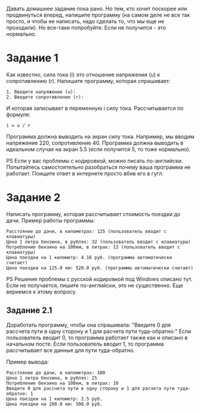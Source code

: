 Давать домашнее задание пока рано. Но тем, кто хочет поскорее или
продвинуться вперед, напишите программу (на самом деле не все так
просто, и чтобы ее написать, надо сделать то, что мы еще не проходили).
Но все-таки попробуйте. Если не получится - это нормально.

Задание 1
=========

Как известно, сила тока (i) это отношение напряжения (u) к
сопротивлению (r). Напишите программу, которая спрашивает:

    1. Введите напряжение (u): 
    2. Введите сопротивление (r): 

И которая записывает в переменную i силу тока. Рассчитывается по формуле:

    i = u / r

Программа должна выводить на экран силу тока. Например, мы вводим
напряжение 220, сопротивление 40. Программа должна выводить в идеальном
случае на экран 5.5 (если получится 5, то тоже нормально).

PS Если у вас проблемы с кодировкой, можно писать по-английски.
Попытайтесь самостоятельно разобраться почему ваша программа не
работает. Поищите ответ в интернете просто вбив его в гугл.

Задание 2
=========

Написать программу, которая рассчитывает стоимость поездки до дачи.
Пример работы программы:

    Расстояние до дачи, в километрах: 125 (пользователь вводит с клавиатуры)
    Цена 1 литра бензина, в рублях: 32 (пользователь вводит с клавиатуры)
    Потребление бензина на 100км, в литрах: 13 (пользователь вводит с клавиатуры)
    Цена поездки на 1 километр: 4.16 руб. (программа автоматически считает)
    Цена поездки на 125.0 км: 520.0 руб. (программа автоматически считает)

PS Решение проблемы с русской кодировкой под Windows описано тут. Если
не получается, пишите по-английски, это не существенно. Еще вернемся к
этому вопросу.

Задание 2.1
-----------

Доработать программу, чтобы она спрашивала: "Введите 0 для рассчета пути в одну сторону и 1 для расчета пути туда-обратно:"
Если пользователь вводит 0, то программа работает также как и описано в начальном посте. Если пользователь вводит 1, то программа рассчитывает все данные для пути туда-обратно.

Пример вывода:

    Расстояние до дачи, в километрах: 100
    Цена 1 литра бензина, в рублях: 25
    Потребление бензина на 100км, в литрах: 10
    Введите 0 для рассчета пути в одну сторону и 1 для расчета пути туда-обратно: 1
    Цена поездки на 1 километр: 2.5 руб.
    Цена поездки на 200.0 км: 500.0 руб.
